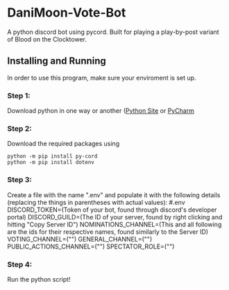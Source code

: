 # DaniMoon-Vote-Bot
A python discord bot using pycord. Built for playing a play-by-post variant of Blood on the Clocktower.

## Installing and Running
In order to use this program, make sure your enviroment is set up.
### Step 1:
Download python in one way or another ([Python Site](https://www.python.org/) or [PyCharm](https://www.jetbrains.com/pycharm/)

### Step 2:
Download the required packages using
```
python -m pip install py-cord
python -m pip install dotenv
```

### Step 3:
Create a file with the name ".env" and populate it with the following details (replacing the things in parentheses with actual values):
#.env
DISCORD_TOKEN=(Token of your bot, found through discord's developer portal)
DISCORD_GUILD=(The ID of your server, found by right clicking and hitting "Copy Server ID")
NOMINATIONS_CHANNEL=(This and all following are the ids for their respective names, found similarly to the Server ID)
VOTING_CHANNEL=("")
GENERAL_CHANNEL=("")
PUBLIC_ACTIONS_CHANNEL=("")
SPECTATOR_ROLE=("")

### Step 4:
Run the python script!

